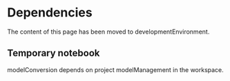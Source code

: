 # Dependencies #

The content of this page has been moved to developmentEnvironment.
## Temporary notebook ##

modelConversion depends on project modelManagement in the workspace.



